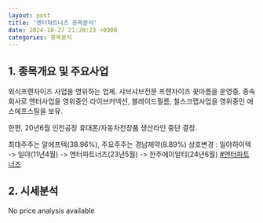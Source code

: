 ```yaml
---
layout: post
title: '엔터파트너즈 종목분석'
date: 2024-10-27 21:20:23 +0900
categories: 종목분석
---
```


## 1. 종목개요 및 주요사업

외식프랜차이즈 사업을 영위하는 업체. 샤브샤브전문 프랜차이즈 꽃마름을 운영중. 종속회사로 엔터사업을 영위중인 라이브커넥션, 블레이드필름, 철스크랩사업을 영위중인 에스에프스틸을 보유.

한편, 20년6월 인천공장 휴대폰/자동차전장품 생산라인 중단 결정.

최대주주는 알에프텍(38.96%), 주요주주는 경남제약(8.89%) 상호변경 : 일야하이텍 -> 일야(11년4월) -> 엔터파트너즈(23년5월) -> 한주에이알티(24년6월)
[#엔터파트너즈](#)

## 2. 시세분석

No price analysis available
